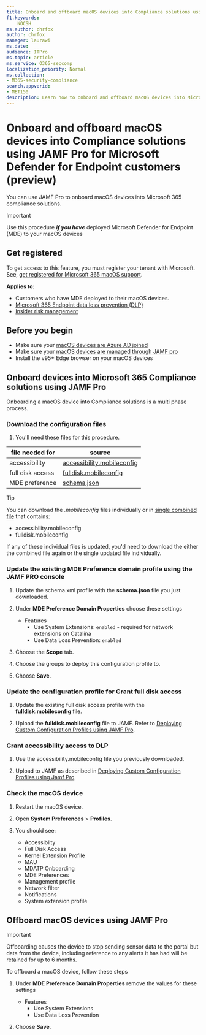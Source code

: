 ```yaml
---
title: Onboard and offboard macOS devices into Compliance solutions using JAMF Pro for Microsoft Defender for Endpoint customers (preview)
f1.keywords:
    NOCSH
ms.author: chrfox
author: chrfox
manager: laurawi
ms.date:
audience: ITPro
ms.topic: article
ms.service: O365-seccomp
localization_priority: Normal
ms.collection: 
- M365-security-compliance 
search.appverid:
- MET150 
description: Learn how to onboard and offboard macOS devices into Microsoft 365 Compliance solutions using JAMF Pro for Microsoft Defender for Endpoint customers (preview)
---
```

# Onboard and offboard macOS devices into Compliance solutions using JAMF Pro for Microsoft Defender for Endpoint customers (preview)

You can use JAMF Pro to onboard macOS devices into Microsoft 365 compliance solutions.

> [!IMPORTANT]
> Use this procedure ***if you have*** deployed Microsoft Defender for Endpoint (MDE) to your macOS devices

## Get registered

To get access to this feature, you must register your tenant with Microsoft. See, [get registered for Microsoft 365 macOS support](https://aka.ms/Ignite2021DLP).

**Applies to:**

- Customers who have MDE deployed to their macOS devices.
- [Microsoft 365 Endpoint data loss prevention (DLP)](./endpoint-dlp-learn-about.md)
- [Insider risk management](insider-risk-management.md#learn-about-insider-risk-management-in-microsoft-365)


## Before you begin

- Make sure your [macOS devices are Azure AD joined](https://docs.jamf.com/10.30.0/jamf-pro/administrator-guide/Azure_AD_Integration.html)
- Make sure your [macOS devices are managed through JAMF pro](https://www.jamf.com/resources/product-documentation/jamf-pro-installation-guide-for-mac/) 
- Install the v95+ Edge browser on your macOS devices 

## Onboard devices into Microsoft 365 Compliance solutions using JAMF Pro

Onboarding a macOS device into Compliance solutions is a multi phase process.

### Download the configuration files

1. You'll need these files for this procedure.

|file needed for |source |
|---------|---------|
|accessibility |[accessibility.mobileconfig](https://github.com/microsoft/mdatp-xplat/blob/master/macos/mobileconfig/profiles/accessibility.mobileconfig)|
full disk access     |[fulldisk.mobileconfig](https://github.com/microsoft/mdatp-xplat/blob/master/macos/mobileconfig/profiles/fulldisk.mobileconfig)|
|MDE preference |[schema.json](https://github.com/microsoft/mdatp-xplat/blob/master/macos/schema/schema.json)

> [!TIP]
> You can download the *.mobileconfig* files individually or in [single combined file](https://github.com/microsoft/mdatp-xplat/blob/master/macos/mobileconfig/combined/mdatp-nokext.mobileconfig) that contains:
> - accessibility.mobileconfig
> - fulldisk.mobileconfig
>
>If any of these individual files is updated, you'd need to download the either the combined file again or the single updated file individually.

### Update the existing MDE Preference domain profile using the JAMF PRO console

1. Update the schema.xml profile with the **schema.json** file you just downloaded.

1. Under **MDE Preference Domain Properties** choose these settings
    - Features 
        - Use System Extensions: `enabled` - required for network extensions on Catalina
        - Use Data Loss Prevention: `enabled`

1. Choose the **Scope** tab.

1. Choose the groups to deploy this configuration profile to.

1. Choose **Save**. 

### Update the configuration profile for Grant full disk access

1. Update the existing full disk access profile with the **fulldisk.mobileconfig** file.

1. Upload the **fulldisk.mobileconfig** file to JAMF. Refer to [Deploying Custom Configuration Profiles using JAMF Pro](https://docs.jamf.com/technical-articles/Deploying_Custom_Configuration_Profiles_Using_Jamf_Pro.html).

### Grant accessibility access to DLP

1. Use the accessibility.mobileconfig file you previously downloaded.

1. Upload to JAMF as described in [Deploying Custom Configuration Profiles using Jamf Pro](https://www.jamf.com/jamf-nation/articles/648/deploying-custom-configuration-profiles-using-jamf-pro).

### Check the macOS device 

1. Restart the macOS device.

1. Open **System Preferences** > **Profiles**.

1. You should see:
    - Accessiblity
    - Full Disk Access
    - Kernel Extension Profile
    - MAU
    - MDATP Onboarding
    - MDE Preferences
    - Management profile
    - Network filter
    - Notifications
    - System extension profile

## Offboard macOS devices using JAMF Pro

> [!IMPORTANT]
> Offboarding causes the device to stop sending sensor data to the portal but data from the device, including reference to any alerts it has had will be retained for up to 6 months.

To offboard a macOS device, follow these steps

 1. Under **MDE Preference Domain Properties** remove the values for these settings
    - Features 
        - Use System Extensions
        - Use Data Loss Prevention

1. Choose **Save**.
